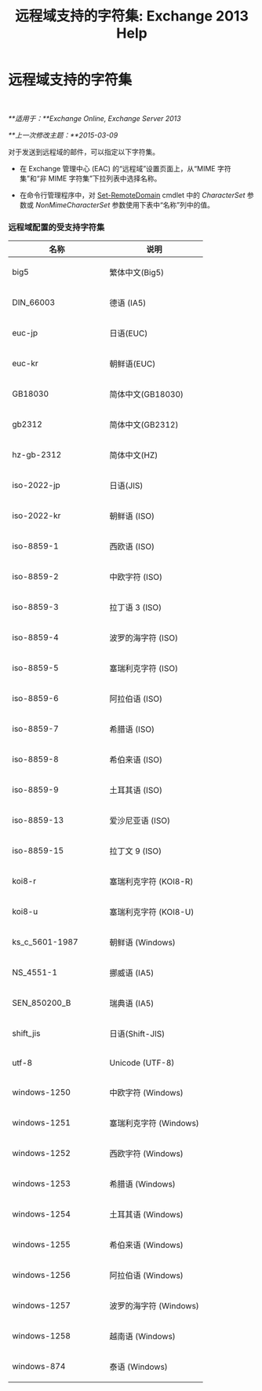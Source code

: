 ﻿---
title: '远程域支持的字符集: Exchange 2013 Help'
TOCTitle: 远程域支持的字符集
ms:assetid: 66023a62-1fd3-4019-be2b-4e7147db148a
ms:mtpsurl: https://technet.microsoft.com/zh-cn/library/Aa998600(v=EXCHG.150)
ms:contentKeyID: 52061367
ms.date: 01/11/2018
mtps_version: v=EXCHG.150
ms.translationtype: HT
---

# 远程域支持的字符集

 

_**适用于：**Exchange Online, Exchange Server 2013_

_**上一次修改主题：**2015-03-09_

对于发送到远程域的邮件，可以指定以下字符集。

  - 在 Exchange 管理中心 (EAC) 的“远程域”设置页面上，从“MIME 字符集”和“非 MIME 字符集”下拉列表中选择名称。

  - 在命令行管理程序中，对 [Set-RemoteDomain](https://technet.microsoft.com/zh-cn/library/aa997857\(v=exchg.150\)) cmdlet 中的 *CharacterSet* 参数或 *NonMimeCharacterSet* 参数使用下表中“名称”列中的值。

### 远程域配置的受支持字符集

<table>
<colgroup>
<col style="width: 50%" />
<col style="width: 50%" />
</colgroup>
<thead>
<tr class="header">
<th>名称</th>
<th>说明</th>
</tr>
</thead>
<tbody>
<tr class="odd">
<td><p>big5</p></td>
<td><p>繁体中文(Big5)</p></td>
</tr>
<tr class="even">
<td><p>DIN_66003</p></td>
<td><p>德语 (IA5)</p></td>
</tr>
<tr class="odd">
<td><p>euc-jp</p></td>
<td><p>日语(EUC)</p></td>
</tr>
<tr class="even">
<td><p>euc-kr</p></td>
<td><p>朝鲜语(EUC)</p></td>
</tr>
<tr class="odd">
<td><p>GB18030</p></td>
<td><p>简体中文(GB18030)</p></td>
</tr>
<tr class="even">
<td><p>gb2312</p></td>
<td><p>简体中文(GB2312)</p></td>
</tr>
<tr class="odd">
<td><p>hz-gb-2312</p></td>
<td><p>简体中文(HZ)</p></td>
</tr>
<tr class="even">
<td><p>iso-2022-jp</p></td>
<td><p>日语(JIS)</p></td>
</tr>
<tr class="odd">
<td><p>iso-2022-kr</p></td>
<td><p>朝鲜语 (ISO)</p></td>
</tr>
<tr class="even">
<td><p>iso-8859-1</p></td>
<td><p>西欧语 (ISO)</p></td>
</tr>
<tr class="odd">
<td><p>iso-8859-2</p></td>
<td><p>中欧字符 (ISO)</p></td>
</tr>
<tr class="even">
<td><p>iso-8859-3</p></td>
<td><p>拉丁语 3 (ISO)</p></td>
</tr>
<tr class="odd">
<td><p>iso-8859-4</p></td>
<td><p>波罗的海字符 (ISO)</p></td>
</tr>
<tr class="even">
<td><p>iso-8859-5</p></td>
<td><p>塞瑞利克字符 (ISO)</p></td>
</tr>
<tr class="odd">
<td><p>iso-8859-6</p></td>
<td><p>阿拉伯语 (ISO)</p></td>
</tr>
<tr class="even">
<td><p>iso-8859-7</p></td>
<td><p>希腊语 (ISO)</p></td>
</tr>
<tr class="odd">
<td><p>iso-8859-8</p></td>
<td><p>希伯来语 (ISO)</p></td>
</tr>
<tr class="even">
<td><p>iso-8859-9</p></td>
<td><p>土耳其语 (ISO)</p></td>
</tr>
<tr class="odd">
<td><p>iso-8859-13</p></td>
<td><p>爱沙尼亚语 (ISO)</p></td>
</tr>
<tr class="even">
<td><p>iso-8859-15</p></td>
<td><p>拉丁文 9 (ISO)</p></td>
</tr>
<tr class="odd">
<td><p>koi8-r</p></td>
<td><p>塞瑞利克字符 (KOI8-R)</p></td>
</tr>
<tr class="even">
<td><p>koi8-u</p></td>
<td><p>塞瑞利克字符 (KOI8-U)</p></td>
</tr>
<tr class="odd">
<td><p>ks_c_5601-1987</p></td>
<td><p>朝鲜语 (Windows)</p></td>
</tr>
<tr class="even">
<td><p>NS_4551-1</p></td>
<td><p>挪威语 (IA5)</p></td>
</tr>
<tr class="odd">
<td><p>SEN_850200_B</p></td>
<td><p>瑞典语 (IA5)</p></td>
</tr>
<tr class="even">
<td><p>shift_jis</p></td>
<td><p>日语(Shift-JIS)</p></td>
</tr>
<tr class="odd">
<td><p>utf-8</p></td>
<td><p>Unicode (UTF-8)</p></td>
</tr>
<tr class="even">
<td><p>windows-1250</p></td>
<td><p>中欧字符 (Windows)</p></td>
</tr>
<tr class="odd">
<td><p>windows-1251</p></td>
<td><p>塞瑞利克字符 (Windows)</p></td>
</tr>
<tr class="even">
<td><p>windows-1252</p></td>
<td><p>西欧字符 (Windows)</p></td>
</tr>
<tr class="odd">
<td><p>windows-1253</p></td>
<td><p>希腊语 (Windows)</p></td>
</tr>
<tr class="even">
<td><p>windows-1254</p></td>
<td><p>土耳其语 (Windows)</p></td>
</tr>
<tr class="odd">
<td><p>windows-1255</p></td>
<td><p>希伯来语 (Windows)</p></td>
</tr>
<tr class="even">
<td><p>windows-1256</p></td>
<td><p>阿拉伯语 (Windows)</p></td>
</tr>
<tr class="odd">
<td><p>windows-1257</p></td>
<td><p>波罗的海字符 (Windows)</p></td>
</tr>
<tr class="even">
<td><p>windows-1258</p></td>
<td><p>越南语 (Windows)</p></td>
</tr>
<tr class="odd">
<td><p>windows-874</p></td>
<td><p>泰语 (Windows)</p></td>
</tr>
</tbody>
</table>

